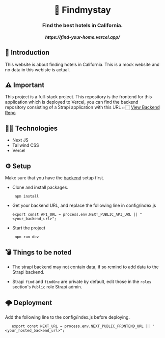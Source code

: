 <h1 align='center'>🏢 Findmystay</h1>
<h3 align='center'>Find the best hotels in California.</h3>
<h5 align='center'>https://find-your-home.vercel.app/</h5>

## 🏁 Introduction

This website is about finding hotels in California. This is a mock website and no data in this webiste is actual. 

## ⚠️ Important

This project is a full-stack project. This repository is the frontend for this application which is deployed to Vercel, you can find the backend repository consisting of a Strapi application with this URL 👉🏻 [View Backend Repo](https://github.com/vidarshanadithya/findmystaybe)

## 👨‍💻 Technologies

  - Next JS
  - Tailwind CSS
  - Vercel

## ⚙️ Setup
Make sure that you have the [backend](https://github.com/vidarshanadithya/findmystaybe) setup first.

- Clone and install packages.

       npm install
       
- Get your backend URL, and replace the following line in config/index.js

      export const API_URL = process.env.NEXT_PUBLIC_API_URL || "<your_backend_url>";

- Start the project

       npm run dev
       
## 💣 Things to be noted

- The strapi backend may not contain data, if so remind to add data to the Strapi backend.

- Strapi `find` and `findOne` are private by default, edit those in the `roles` section's `Public` role Strapi admin.

## 🌩️ Deployment
Add the following line to the config/index.js before deploying.

       export const NEXT_URL = process.env.NEXT_PUBLIC_FRONTEND_URL || "<your_hosted_backend_url>";
       
   
   



